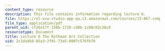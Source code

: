 ```yaml
---
content_type: resource
description: This file contains information regarding lecture 6.
file: https://ol-ocw-studio-app-qa.s3.amazonaws.com/courses/15-067-competitive-decision-making-and-negotiation-spring-2011/2c1dadb885a32f9173e58907c576fb70_MIT15_067S11_lec06.pdf
file_type: application/pdf
parent_uid: cf26a17f-150b-1720-cd8b-1c08c02c26c8
resourcetype: Document
title: Lecture 6 The Rothman Art Collection
uid: 2c1dadb8-85a3-2f91-73e5-8907c576fb70
---
```

